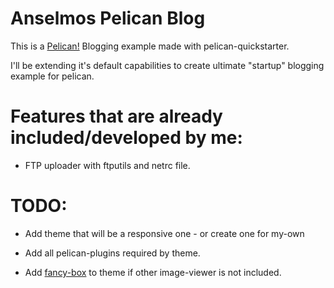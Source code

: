 # Anselmos Pelican Blog

This is a [Pelican!](https://github.com/getpelican/pelican) Blogging example made with pelican-quickstarter.

I'll be extending it's default capabilities to create ultimate "startup" blogging example for pelican.


# Features that are already included/developed by me:

- FTP uploader with ftputils and netrc file.


# TODO:

- Add theme that will be a responsive one - or create one for my-own

- Add all pelican-plugins required by theme.

- Add [fancy-box](http://fancybox.net/) to theme if other image-viewer is not included.
